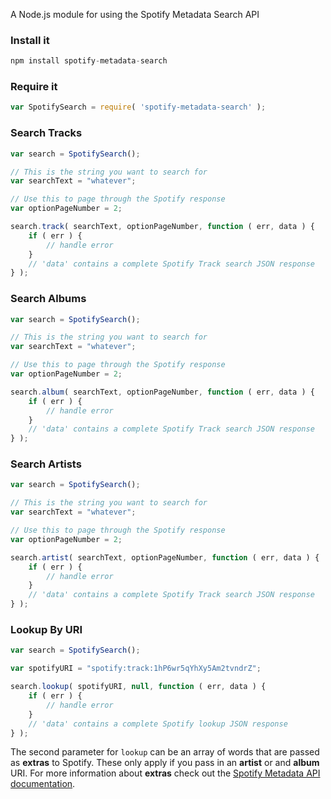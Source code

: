 A Node.js module for using the Spotify Metadata Search API

### Install it

~~~javascript
npm install spotify-metadata-search
~~~

### Require it

~~~javascript
var SpotifySearch = require( 'spotify-metadata-search' );
~~~

### Search Tracks

~~~javascript
var search = SpotifySearch();

// This is the string you want to search for
var searchText = "whatever";

// Use this to page through the Spotify response
var optionPageNumber = 2;

search.track( searchText, optionPageNumber, function ( err, data ) {
    if ( err ) {
        // handle error
    }
    // 'data' contains a complete Spotify Track search JSON response
} );
~~~

### Search Albums

~~~javascript
var search = SpotifySearch();

// This is the string you want to search for
var searchText = "whatever";

// Use this to page through the Spotify response
var optionPageNumber = 2;

search.album( searchText, optionPageNumber, function ( err, data ) {
    if ( err ) {
        // handle error
    }
    // 'data' contains a complete Spotify Track search JSON response
} );
~~~

### Search Artists

~~~javascript
var search = SpotifySearch();

// This is the string you want to search for
var searchText = "whatever";

// Use this to page through the Spotify response
var optionPageNumber = 2;

search.artist( searchText, optionPageNumber, function ( err, data ) {
    if ( err ) {
        // handle error
    }
    // 'data' contains a complete Spotify Track search JSON response
} );
~~~

### Lookup By URI

~~~javascript
var search = SpotifySearch();

var spotifyURI = "spotify:track:1hP6wr5qYhXy5Am2tvndrZ";

search.lookup( spotifyURI, null, function ( err, data ) {
    if ( err ) {
        // handle error
    }
    // 'data' contains a complete Spotify lookup JSON response
} );
~~~

The second parameter for `lookup` can be an array of words that are passed as **extras** to Spotify. These only apply if you pass in an **artist** or and **album** URI. For more information about **extras** check out the [Spotify Metadata API documentation](https://developer.spotify.com/technologies/web-api/lookup/).
